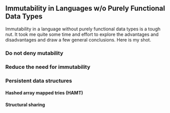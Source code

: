 ## Immutability in Languages w/o Purely Functional Data Types

Immutability in a language without purely functional data types is a tough nut. It took me quite some time and effort to explore the advantages and disadvantages and draw a few general conclusions. Here is my shot.

### Do not deny mutability

### Reduce the need for immutability

### Persistent data structures

#### Hashed array mapped tries (HAMT)

#### Structural sharing
